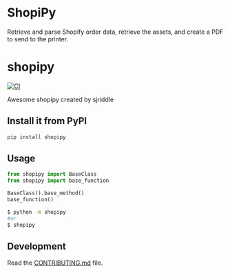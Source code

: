 
# ShopiPy
Retrieve and parse Shopify order data, retrieve the assets, and create a PDF to send to the printer.

# shopipy

[![CI](https://github.com/sjriddle/shopipy/actions/workflows/main.yml/badge.svg)](https://github.com/sjriddle/shopipy/actions/workflows/main.yml)

Awesome shopipy created by sjriddle

## Install it from PyPI

```bash
pip install shopipy
```

## Usage

```py
from shopipy import BaseClass
from shopipy import base_function

BaseClass().base_method()
base_function()
```

```bash
$ python -m shopipy
#or
$ shopipy
```

## Development

Read the [CONTRIBUTING.md](CONTRIBUTING.md) file.
